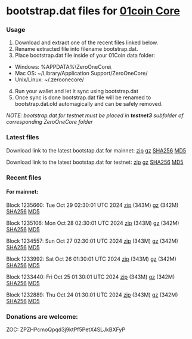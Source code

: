 # bootstrap.dat files for [01coin Core](https://01coin.io)

### Usage

1. Download and extract one of the recent files linked below.
2. Rename extracted file into filename bootstrap.dat.
3. Place bootstrap.dat file inside of your 01Coin data folder:
 - Windows: %APPDATA%\ZeroOneCore\
 - Mac OS: ~/Library/Application Support/ZeroOneCore/
 - Unix/Linux: ~/.zeroonecore/
4. Run your wallet and let it sync using bootstrap.dat
5. Once sync is done bootstrap.dat file will be renamed to bootstrap.dat.old automagically and can be safely removed.

_NOTE: bootstrap.dat for testnet must be placed in **testnet3** subfolder of corresponding ZeroOneCore folder_

### Latest files
Download link to the latest bootstap.dat for mainnet: [zip](https://files.01coin.io/mainnet/bootstrap.dat.zip) [gz](https://files.01coin.io/mainnet/bootstrap.dat.tar.gz) [SHA256](https://files.01coin.io/mainnet/sha256.txt) [MD5](https://files.01coin.io/mainnet/md5.txt)

Download link to the latest bootstap.dat for testnet: [zip](https://files.01coin.io/testnet/bootstrap.dat.zip) [gz](https://files.01coin.io/testnet/bootstrap.dat.tar.gz) [SHA256](https://files.01coin.io/testnet/sha256.txt) [MD5](https://files.01coin.io/testnet/md5.txt)

### Recent files

#### For mainnet:

Block 1235660: Tue Oct 29 02:30:01 UTC 2024 [zip](https://files.01coin.io/mainnet/2024-10-29/bootstrap.dat.zip) (343M) [gz](https://files.01coin.io/mainnet/2024-10-29/bootstrap.dat.tar.gz) (342M) [SHA256](https://files.01coin.io/mainnet/2024-10-29/sha256.txt) [MD5](https://files.01coin.io/mainnet/2024-10-29/md5.txt)

Block 1235106: Mon Oct 28 02:30:01 UTC 2024 [zip](https://files.01coin.io/mainnet/2024-10-28/bootstrap.dat.zip) (343M) [gz](https://files.01coin.io/mainnet/2024-10-28/bootstrap.dat.tar.gz) (342M) [SHA256](https://files.01coin.io/mainnet/2024-10-28/sha256.txt) [MD5](https://files.01coin.io/mainnet/2024-10-28/md5.txt)

Block 1234557: Sun Oct 27 02:30:01 UTC 2024 [zip](https://files.01coin.io/mainnet/2024-10-27/bootstrap.dat.zip) (343M) [gz](https://files.01coin.io/mainnet/2024-10-27/bootstrap.dat.tar.gz) (342M) [SHA256](https://files.01coin.io/mainnet/2024-10-27/sha256.txt) [MD5](https://files.01coin.io/mainnet/2024-10-27/md5.txt)

Block 1233992: Sat Oct 26 01:30:01 UTC 2024 [zip](https://files.01coin.io/mainnet/2024-10-26/bootstrap.dat.zip) (343M) [gz](https://files.01coin.io/mainnet/2024-10-26/bootstrap.dat.tar.gz) (342M) [SHA256](https://files.01coin.io/mainnet/2024-10-26/sha256.txt) [MD5](https://files.01coin.io/mainnet/2024-10-26/md5.txt)

Block 1233440: Fri Oct 25 01:30:01 UTC 2024 [zip](https://files.01coin.io/mainnet/2024-10-25/bootstrap.dat.zip) (343M) [gz](https://files.01coin.io/mainnet/2024-10-25/bootstrap.dat.tar.gz) (342M) [SHA256](https://files.01coin.io/mainnet/2024-10-25/sha256.txt) [MD5](https://files.01coin.io/mainnet/2024-10-25/md5.txt)

Block 1232889: Thu Oct 24 01:30:01 UTC 2024 [zip](https://files.01coin.io/mainnet/2024-10-24/bootstrap.dat.zip) (343M) [gz](https://files.01coin.io/mainnet/2024-10-24/bootstrap.dat.tar.gz) (342M) [SHA256](https://files.01coin.io/mainnet/2024-10-24/sha256.txt) [MD5](https://files.01coin.io/mainnet/2024-10-24/md5.txt)


### Donations are welcome:

ZOC: ZPZHPcmoQpqd3j9ktPf5PetX4SLJkBXFyP
